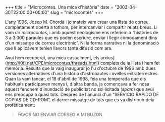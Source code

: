 +++
title = "Microcontes. Una mica d'història"
date = "2002-04-30T22:00:00+00:00"
slug = "microcontes"
+++

L'any 1996, Josep M. Chordà i jo mateix vam crear una llista de correu, completament oberta a tothom, per intercanviar i compartir relats breus. Li vam dir *microcontes*, i amb aquest neologisme ens referíem a “històries de 3 a 3.000 paraules que es poden escriure, enviar i llegir còmodament dins d'un missatge de correu electrònic”. Ni la forma narrativa ni la denominació que li aplicàvem tenien llavors tanta difusió com ara.

Avui hem recuperat, una mica casualment, els arxius](http://l0fi.net/CPE/microcontes/threads.html) complets de la llista i hem fet memòria. Resulta que la vaig inaugurar jo  l'u d'octubre de 1996 amb dues versiones alternatives d'una història d'astronautes i ovelles extraterrestres. Quan la vam tancar, el 18 d'abril de 1998, feia una temporada que els habituals participaven menys i, d'altra banda, ja començava a fer nosa aquest fenonem d'inundació de publicitat no sol·licitada (*spam*) que avui ens preocupa a quasi tots. Després de l'anunci d'un “SERVICIO RAPIDO DE COPIAS DE CD-ROM”, el darrer missatge de tots que es va distribuir deia profèticament:

> FAVOR NO ENVIAR CORREO A MI BUZON.

